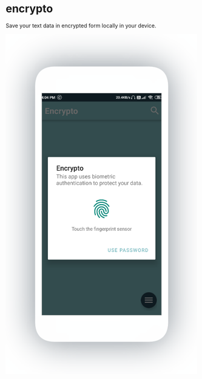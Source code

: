 # encrypto
Save your text data in encrypted form locally in your device.

![ScreenShot](https://github.com/romithgiri/encrypto/blob/main/screenshots/1.png)

